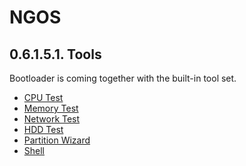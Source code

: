 NGOS
====

0.6.1.5.1. Tools
----------------

Bootloader is coming together with the built-in tool set.

* [CPU Test](1.%20CPU%20Test/README.md)
* [Memory Test](2.%20Memory%20Test/README.md)
* [Network Test](3.%20Network%20Test/README.md)
* [HDD Test](4.%20HDD%20Test/README.md)
* [Partition Wizard](5.%20Partition%20Wizard/README.md)
* [Shell](6.%20Shell/README.md)

